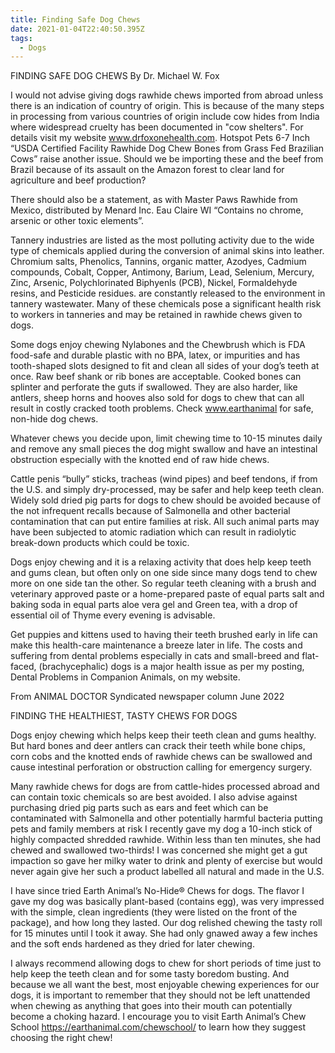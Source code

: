 ```yaml
---
title: Finding Safe Dog Chews
date: 2021-01-04T22:40:50.395Z
tags:
  - Dogs
---
```

FINDING SAFE DOG CHEWS By Dr. Michael W. Fox 

 I would not advise giving dogs rawhide chews imported from abroad unless there is an indication of country of origin. This is because of the many steps in processing from various countries of origin include cow hides from India where widespread cruelty has been documented in "cow shelters". For details visit my website www.drfoxonehealth.com.  Hotspot Pets 6-7 Inch “USDA Certified Facility Rawhide Dog Chew Bones from Grass Fed Brazilian Cows” raise another issue. Should we be importing these and the beef from Brazil because of its assault on the Amazon forest to clear land for agriculture and beef production?

There should also be a statement, as with Master Paws Rawhide from Mexico, distributed by Menard Inc. Eau Claire WI  “Contains no chrome, arsenic or other toxic elements”. 

Tannery industries are listed as the most polluting activity due to the wide type of chemicals applied during the conversion of animal skins into leather. Chromium salts, Phenolics, Tannins, organic matter, Azodyes, Cadmium compounds, Cobalt, Copper, Antimony, Barium, Lead, Selenium, Mercury, Zinc, Arsenic, Polychlorinated Biphyenls (PCB), Nickel, Formaldehyde resins, and Pesticide residues. are constantly released to the environment in tannery wastewater. Many of these chemicals pose a significant health risk to workers in tanneries and may be retained in rawhide chews given to dogs.

Some dogs enjoy chewing Nylabones and the Chewbrush which is FDA food-safe and durable plastic with no BPA, latex, or impurities and has tooth-shaped slots designed to fit and clean all sides of your dog’s teeth at once. Raw beef shank or rib bones are acceptable. Cooked bones can splinter and perforate the guts if swallowed. They are also harder, like antlers, sheep horns and hooves also sold for dogs to chew that can  all result in costly cracked tooth problems. Check www.earthanimal for safe, non-hide dog chews. 

 Whatever chews you decide upon, limit chewing time to 10-15 minutes daily and remove any small pieces the dog might swallow and have an intestinal obstruction especially with the knotted end of raw hide chews.

 Cattle penis “bully” sticks, tracheas (wind pipes) and beef tendons, if from the U.S. and simply dry-processed, may be safer and help keep teeth clean. Widely sold dried pig parts for dogs to chew should be avoided because of the not infrequent recalls because of Salmonella and other bacterial contamination that can put entire families at risk. All such animal parts may have been subjected to atomic radiation which can result in radiolytic break-down products which could be toxic.

Dogs enjoy chewing and it is a relaxing activity that does help keep teeth and gums clean, but often only on one side since many dogs tend to chew more on one side tan the other. So regular teeth cleaning with a brush and veterinary approved paste or a home-prepared paste of equal parts salt and baking soda in equal parts aloe vera gel and Green tea, with a drop of essential oil of Thyme every evening is advisable.

Get puppies and kittens used to having their teeth brushed early in life can make this health-care maintenance a breeze later in life. The costs and suffering from dental problems especially in cats and small-breed and flat-faced, (brachycephalic) dogs is a major health issue as per my posting, Dental Problems in Companion Animals, on my website.

From ANIMAL DOCTOR Syndicated newspaper column June 2022

FINDING THE HEALTHIEST, TASTY CHEWS FOR DOGS


Dogs enjoy chewing which helps keep their teeth clean and gums healthy. But hard bones and deer antlers can crack their teeth while bone chips, corn cobs and the knotted ends of rawhide chews can be swallowed and cause intestinal perforation or obstruction calling for emergency surgery.

Many rawhide chews for dogs are from cattle-hides processed abroad and can contain toxic chemicals so are best avoided. I also advise against purchasing dried pig parts such as ears and feet which can be contaminated with Salmonella and other potentially harmful bacteria putting pets and family members at risk
I recently gave my dog a 10-inch stick of highly compacted shredded rawhide. Within less than ten minutes, she had chewed and swallowed two-thirds! I was concerned she might get a gut impaction so gave her milky water to drink and plenty of exercise but would never again give her such a product labelled all natural and made in the U.S.

I have since tried Earth Animal’s No-Hide® Chews for dogs. The flavor I gave my dog was basically plant-based (contains egg), was very impressed with the simple, clean ingredients (they were listed on the front of the package), and how long they lasted. Our dog relished chewing the tasty roll for 15 minutes until I took it away. She had only gnawed away a few inches and the soft ends hardened as they dried for later chewing.


I always recommend allowing dogs to chew for short periods of time just to help keep the teeth clean and for some tasty boredom busting. And because we all want the best, most enjoyable chewing experiences for our dogs, it is important to remember that they should not be left unattended when chewing as anything that goes into their mouth can potentially become a choking hazard. I encourage you to visit Earth Animal’s Chew School https://earthanimal.com/chewschool/ to learn how they suggest choosing the right chew!  






